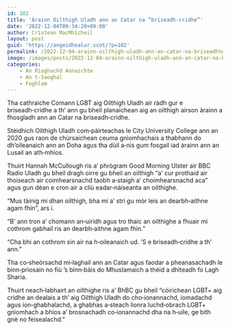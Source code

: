 ```yaml
---
id: 102
title: 'Àrainn Oilthigh Uladh ann an Catar na “briseadh‑cridhe”'
date: '2022-12-04T09:34:20+00:00'
author: Crìstean MacMhìcheil
layout: post
guid: 'https://angeidhealur.scot/?p=102'
permalink: /2022-12-04-arainn-oilthigh-uladh-ann-an-catar-na-briseadh%e2%80%91cridhe/
image: /images/posts/2022-12-04-arainn-oilthigh-uladh-ann-an-catar-na-briseadh-cridhe.webp
categories:
    - An Rìoghachd Aonaichte
    - An t-Saoghal
    - Foghlam
---
```


Tha cathraiche Comann LGBT aig Oilthigh Uladh air ràdh gur e briseadh‑cridhe a th’ ann gu bheil planaichean aig an oilthigh airson àrainn a fhosgladh ann an Catar na briseadh‑cridhe.

Stèidhich Oilthigh Uladh com‑pàirteachas le City University College ann an 2020 gus raon de chùrsaichean ceuma gnìomhachais a thabhann do dh’oileanaich ann an Doha agus tha dùil a‑nis gum fosgail iad àrainn ann an Lusail an ath‑mhìos.

Thuirt Hannah McCullough ris a’ phrògram Good Morning Ulster air BBC Radio Uladh gu bheil dragh oirre gu bheil an oilthigh “a’ cur prothaid air thoiseach air coimhearsnachd taobh a‑staigh a’ choimhearsnachd aca” agus gun dèan e cron air a cliù eadar‑nàiseanta an oilthighe.

“Mus tàinig mi dhan oilthigh, bha mi a’ strì gu mòr leis an dearbh‑aithne agam fhìn”, ars i.

“B’ ann tron a’ chomann an‑uiridh agus tro thaic an oilthighe a fhuair mi cothrom gabhail ris an dearbh‑aithne agam fhìn.”

“Cha bhi an cothrom sin air na h‑oileanaich ud. ’S e briseadh‑cridhe a th’ ann.”

Tha co‑sheòrsachd mì‑laghail ann an Catar agus faodar a pheanasachadh le binn‑prìosain no fiù ’s binn‑bàis do Mhuslamaich a thèid a dhìteadh fo Lagh Sharia.

Thuirt neach‑labhairt an oilthighe ris a’ BhBC gu bheil “còirichean LGBT+ aig cridhe an dealais a th’ aig Oilthigh Uladh do cho‑ionannachd, iomadachd agus ion‑ghabhalachd, a ghabhas a‑steach lìonra luchd‑obrach LGBT+ gnìomhach a bhios a’ brosnachadh co‑ionannachd dha na h‑uile, ge bith gnè no feisealachd.”